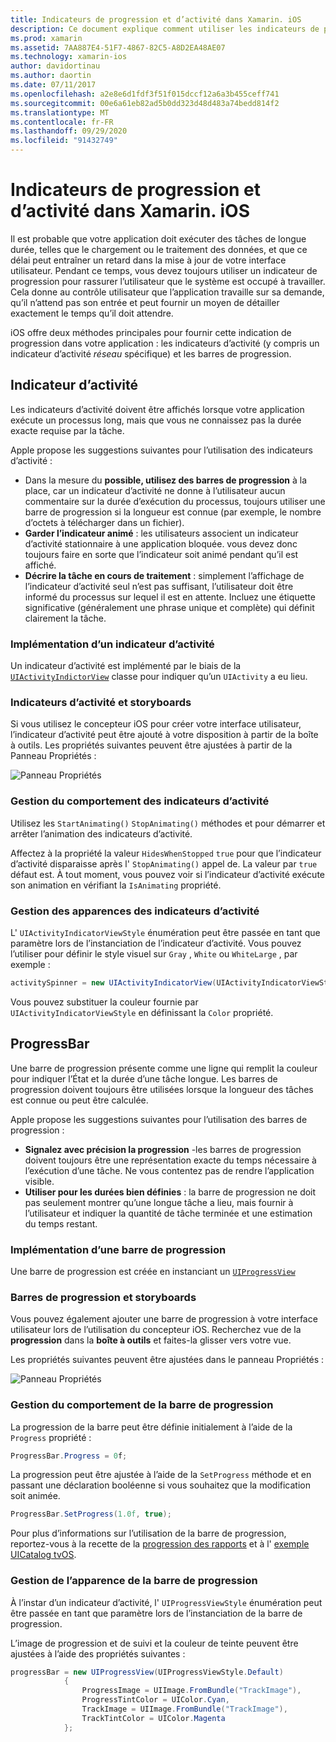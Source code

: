 ```yaml
---
title: Indicateurs de progression et d’activité dans Xamarin. iOS
description: Ce document explique comment utiliser les indicateurs de progression et d’activité dans Xamarin. iOS. Il décrit comment les utiliser par programme et avec un Storyboard.
ms.prod: xamarin
ms.assetid: 7AA887E4-51F7-4867-82C5-A8D2EA48AE07
ms.technology: xamarin-ios
author: davidortinau
ms.author: daortin
ms.date: 07/11/2017
ms.openlocfilehash: a2e8e6d1fdf3f51f015dccf12a6a3b455ceff741
ms.sourcegitcommit: 00e6a61eb82ad5b0dd323d48d483a74bedd814f2
ms.translationtype: MT
ms.contentlocale: fr-FR
ms.lasthandoff: 09/29/2020
ms.locfileid: "91432749"
---
```

# <a name="progress-and-activity-indicators-in-xamarinios"></a>Indicateurs de progression et d’activité dans Xamarin. iOS

Il est probable que votre application doit exécuter des tâches de longue durée, telles que le chargement ou le traitement des données, et que ce délai peut entraîner un retard dans la mise à jour de votre interface utilisateur. Pendant ce temps, vous devez toujours utiliser un indicateur de progression pour rassurer l’utilisateur que le système est occupé à travailler. Cela donne au contrôle utilisateur que l’application travaille sur sa demande, qu’il n’attend pas son entrée et peut fournir un moyen de détailler exactement le temps qu’il doit attendre.

iOS offre deux méthodes principales pour fournir cette indication de progression dans votre application : les indicateurs d’activité (y compris un indicateur d’activité _réseau_ spécifique) et les barres de progression.

## <a name="activity-indicator"></a>Indicateur d’activité

Les indicateurs d’activité doivent être affichés lorsque votre application exécute un processus long, mais que vous ne connaissez pas la durée exacte requise par la tâche.

Apple propose les suggestions suivantes pour l’utilisation des indicateurs d’activité :

- Dans la mesure du **possible, utilisez des barres de progression** à la place, car un indicateur d’activité ne donne à l’utilisateur aucun commentaire sur la durée d’exécution du processus, toujours utiliser une barre de progression si la longueur est connue (par exemple, le nombre d’octets à télécharger dans un fichier).
- **Garder l’indicateur animé** : les utilisateurs associent un indicateur d’activité stationnaire à une application bloquée. vous devez donc toujours faire en sorte que l’indicateur soit animé pendant qu’il est affiché.
- **Décrire la tâche en cours de traitement** : simplement l’affichage de l’indicateur d’activité seul n’est pas suffisant, l’utilisateur doit être informé du processus sur lequel il est en attente. Incluez une étiquette significative (généralement une phrase unique et complète) qui définit clairement la tâche.

### <a name="implementing-an-activity-indicator"></a>Implémentation d’un indicateur d’activité

Un indicateur d’activité est implémenté par le biais de la [`UIActivityIndictorView`](xref:UIKit.UIActivityIndicatorView) classe pour indiquer qu’un `UIActivity` a eu lieu.

### <a name="activity-indicators-and-storyboards"></a>Indicateurs d’activité et storyboards

Si vous utilisez le concepteur iOS pour créer votre interface utilisateur, l’indicateur d’activité peut être ajouté à votre disposition à partir de la boîte à outils. Les propriétés suivantes peuvent être ajustées à partir de la Panneau Propriétés :

![Panneau Propriétés](progress-activity-indicator-images/progress-indicator1.png)

### <a name="managing-activity-indicator-behavior"></a>Gestion du comportement des indicateurs d’activité

Utilisez les `StartAnimating()` `StopAnimating()` méthodes et pour démarrer et arrêter l’animation des indicateurs d’activité.

Affectez à la propriété la valeur `HidesWhenStopped` `true` pour que l’indicateur d’activité disparaisse après l' `StopAnimating()` appel de. La valeur par `true` défaut est. À tout moment, vous pouvez voir si l’indicateur d’activité exécute son animation en vérifiant la `IsAnimating` propriété. 

### <a name="managing-activity-indicator-appearances"></a>Gestion des apparences des indicateurs d’activité

L' `UIActivityIndicatorViewStyle` énumération peut être passée en tant que paramètre lors de l’instanciation de l’indicateur d’activité. Vous pouvez l’utiliser pour définir le style visuel sur `Gray` , `White` ou `WhiteLarge` , par exemple :

```csharp
activitySpinner = new UIActivityIndicatorView(UIActivityIndicatorViewStyle.WhiteLarge);
```

Vous pouvez substituer la couleur fournie par `UIActivityIndicatorViewStyle`  en définissant la `Color` propriété.

## <a name="progress-bar"></a>ProgressBar

Une barre de progression présente comme une ligne qui remplit la couleur pour indiquer l’État et la durée d’une tâche longue. Les barres de progression doivent toujours être utilisées lorsque la longueur des tâches est connue ou peut être calculée.

Apple propose les suggestions suivantes pour l’utilisation des barres de progression :

- **Signalez avec précision la progression** -les barres de progression doivent toujours être une représentation exacte du temps nécessaire à l’exécution d’une tâche. Ne vous contentez pas de rendre l’application visible.
- **Utiliser pour les durées bien définies** : la barre de progression ne doit pas seulement montrer qu’une longue tâche a lieu, mais fournir à l’utilisateur et indiquer la quantité de tâche terminée et une estimation du temps restant.

### <a name="implementing-an-progress-bar"></a>Implémentation d’une barre de progression

Une barre de progression est créée en instanciant un [`UIProgressView`](xref:UIKit.UIProgressView)

### <a name="progress-bars-and-storyboards"></a>Barres de progression et storyboards

Vous pouvez également ajouter une barre de progression à votre interface utilisateur lors de l’utilisation du concepteur iOS. Recherchez vue de la **progression** dans la **boîte à outils** et faites-la glisser vers votre vue.

Les propriétés suivantes peuvent être ajustées dans le panneau Propriétés :

![Panneau Propriétés](progress-activity-indicator-images/progress-indicator3.png)

### <a name="managing-progress-bar-behavior"></a>Gestion du comportement de la barre de progression

La progression de la barre peut être définie initialement à l’aide de la `Progress` propriété :

```csharp
ProgressBar.Progress = 0f;
```

La progression peut être ajustée à l’aide de la `SetProgress` méthode et en passant une déclaration booléenne si vous souhaitez que la modification soit animée.

```csharp
ProgressBar.SetProgress(1.0f, true);
```

Pour plus d’informations sur l’utilisation de la barre de progression, reportez-vous à la recette de la [progression des rapports](https://github.com/xamarin/recipes/tree/master/Recipes/cross-platform/networking/download_progress) et à l' [exemple UICatalog tvOS](/samples/xamarin/ios-samples/tvos-uicatalog).

### <a name="managing-progress-bar-appearance"></a>Gestion de l’apparence de la barre de progression

À l’instar d’un indicateur d’activité, l' `UIProgressViewStyle` énumération peut être passée en tant que paramètre lors de l’instanciation de la barre de progression.

L’image de progression et de suivi et la couleur de teinte peuvent être ajustées à l’aide des propriétés suivantes :

```csharp
progressBar = new UIProgressView(UIProgressViewStyle.Default)
            {
                ProgressImage = UIImage.FromBundle("TrackImage"),
                ProgressTintColor = UIColor.Cyan,
                TrackImage = UIImage.FromBundle("TrackImage"),
                TrackTintColor = UIColor.Magenta
            }; 
```